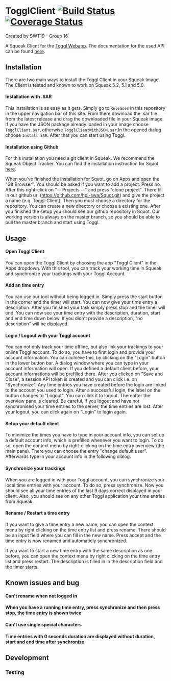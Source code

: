 # TogglClient [![Build Status][travis_badge]][travis_url] [![Coverage Status][coveralls_badge]][coveralls_url]
Created by SWT19 - Group 16

A Squeak Client for the [Toggl Webapp](https://www.toggl.com). The documentation for the used API can be found [here](https://github.com/toggl/toggl_api_docs).

## Installation

There are two main ways to install the Toggl Client in your Squeak Image. The Client is tested and known to work on Squeak 5.2, 5.1 and 5.0. 


#### Installation with .SAR

This installation is as easy as it gets. Simply go to ```Releases``` in this repository in the upper navigation bar of this site. From there download the .sar file from the latest release and drag the downloaded file in your Squeak image. If you have the JSON package already loaded in your image choose ```TogglClient.sar```, otherwise ```TogglClientWithJSON.sar```.In the opened dialog choose ```Install SAR```. After that you can start using Toggl.

#### Installation using Github

For this installation you need a git client in Squeak. We recommend the Squeak Object Tracker. You can find the installation instruction for Squot [here](https://github.com/hpi-swa/Squot).  

When you've finished the installation for Squot, go on Apps and open the "Git Browser". You should be asked if you want to add a project. Press no. After this right-click on "-- Projects --" and press "clone project". There fill in our github url (https://github.com/hpi-swa/Squot.git) and give the project a name (e.g. Toggl-Client). Then you must choose a directory for the repository. You can create a new directory or choose a existing one. After you finished the setup you should see our github repository in Squot. Our working version is always on the master branch, so you should be able to pull the master branch and start using Toggl. 


## Usage

#### Open Toggl Client
You can open the Toggl Client by choosing the app "Toggl Client" in the Apps dropdown. With this tool, you can track your working time in Squeak and synchronize your trackings with your Toggl Account.


#### Add an time entry

You can use our tool without being logged in. Simply press the start button in the corner and the timer will start. You can now give your time entry a description. After you finished your task simply press stop and the timer will end. You can now see your time entry with the description, duration, start and end time down below. If you didn't provide a description, "no description" will be displayed.

#### Login / Logout with your Toggl account

You can not only track your time offline, but also link your trackings to your online Toggl account. To do so, you have to first login and provide your account information. You can achieve this, by clicking on the "Login" button in the lower button bar. A dialog window where you can type in your account information will open. If you defined a default client before, your account informations will be prefilled there. After you clicked on "Save and Close", a session API token is created and you can click i.e. on "Synchronize". Any time entries you have created before the login are linked to the account you used to login. 
After a successful login, the label on the button changes to "Logout". You can click it to logout. Thereafter the overview pane is cleared. Be careful, if you logout and have not synchronised your time entries to the server, the time entries are lost. 
After your logout, you can click again on "Login" to login again.

#### Setup your default client

To minimize the times you have to type in your account info, you can set up a default account info, which is prefilled whenever you want to login. To do so, open the context menu by right-clicking on the time entry overview (the main pane). There you can choose the entry "change default user". Afterwards type in your account info in the following dialog.

#### Synchronize your trackings

When you are logged in with your Toggl account, you can synchronize your local time entries with your account. To do so, press synchronize. Now you should see all your time entries of the last 9 days correct displayed in your client. Also, you should see on any other Toggl application your time entries from Squeak. 

#### Rename / Restart a time entry

If you want to give a time entry a new name, you can open the context menu by right clicking on the time entry list and press rename. There should be an input field where you can fill in the new name. Press accept and the time entry is now renamed and automaticly synchronized.

If you want to start a new time entry with the same description as one before, you can open the context menu by right clicking on the time entry list and press restart. The description is filled in in the description field and the timer starts. 

## Known issues and bug

#### Can't rename when not logged in

#### When you have a running time entry, press synchronize and then press stop, the time entry is shown twice

#### Can't use single special characters

#### Time entries with 0 seconds duration are displayed without duration, start and end time after synchronize

## Development
### Testing


<!-- References -->
[travis_badge]: https://travis-ci.org/hpi-swa-teaching/TogglClient.svg?branch=master
[travis_url]: https://travis-ci.org/hpi-swa-teaching/TogglClient
[coveralls_badge]: https://coveralls.io/repos/github/hpi-swa-teaching/TogglClient/badge.svg?branch=master
[coveralls_url]: https://coveralls.io/github/hpi-swa-teaching/TogglClient?branch=master


